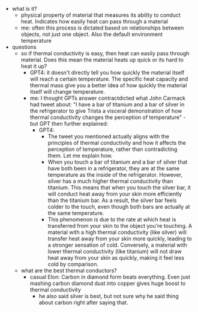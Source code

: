   * what is it?
    * physical property of material that measures its ability to conduct heat. Indicates how easily heat can pass through a material
    * me: often this process is dictated based on relationships between objects, not just one object. Also the default environment temperature
  * questions
    * so if thermal conductivity is easy, then heat can easily pass through material. Does this mean the material heats up quick or its hard to heat it up?
      * GPT4: it doesn't directly tell you how quickly the material itself will reach a certain temperature. The specific heat capacity and thermal mass give you a better idea of how quickly the material itself will change temperature.
      * me: I thought GPTs answer contractdicted what John Carmack had tweet about: "I have a bar of titanium and a bar of silver in the refrigerator to give Trista a visceral demonstration of how thermal conductivity changes the perception of temperature" - but GPT then further explained:
        * GPT4: 
          * The tweet you mentioned actually aligns with the principles of thermal conductivity and how it affects the perception of temperature, rather than contradicting them. Let me explain how.
          * When you touch a bar of titanium and a bar of silver that have both been in a refrigerator, they are at the same temperature as the inside of the refrigerator. However, silver has a much higher thermal conductivity than titanium. This means that when you touch the silver bar, it will conduct heat away from your skin more efficiently than the titanium bar. As a result, the silver bar feels colder to the touch, even though both bars are actually at the same temperature.
          * This phenomenon is due to the rate at which heat is transferred from your skin to the object you're touching. A material with a high thermal conductivity (like silver) will transfer heat away from your skin more quickly, leading to a stronger sensation of cold. Conversely, a material with lower thermal conductivity (like titanium) will not draw heat away from your skin as quickly, making it feel less cold by comparison.
    * what are the best thermal conductors?
      * casual Elon: Carbon in diamond form beats everything. Even just mashing carbon diamond dust into copper gives huge boost to thermal conductivity
        * he also said silver is best, but not sure why he said thing about carbon right after saying that.
